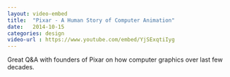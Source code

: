```yaml
---
layout: video-embed
title:  "Pixar - A Human Story of Computer Animation"
date:   2014-10-15
categories: design
video-url : https://www.youtube.com/embed/YjSExqtiIyg
---
```

Great Q&A with founders of Pixar on how computer graphics over last few decades.
